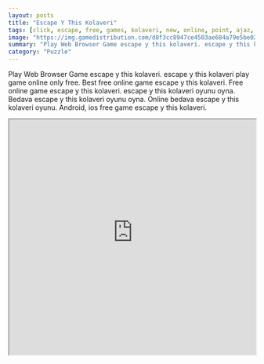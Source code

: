 ```yaml
---
layout: posts
title: "Escape Y This Kolaveri"
tags: [click, escape, free, games, kolaveri, new, online, point, ajaz, games, free, online, games, oyna, game, free, games, play, play, games]
image: "https://img.gamedistribution.com/d8f3cc8947ce4503ae684a79e5be0242.jpg"
summary: "Play Web Browser Game escape y this kolaveri. escape y this kolaveri play game online only free. Best free online game escape y this kolaveri. Free online game escape y this kolaveri. escape y this kolaveri oyunu oyna. Bedava escape y this kolaveri oyunu oyna. Online bedava escape y this kolaveri oyunu. Android, ios free game escape y this kolaveri."
category: "Puzzle"
---
```


Play Web Browser Game escape y this kolaveri. escape y this kolaveri play game online only free. Best free online game escape y this kolaveri. Free online game escape y this kolaveri. escape y this kolaveri oyunu oyna. Bedava escape y this kolaveri oyunu oyna. Online bedava escape y this kolaveri oyunu. Android, ios free game escape y this kolaveri.

<iframe width="100%" height="480px;" src="https://flash.gamedistribution.com?game=d8f3cc8947ce4503ae684a79e5be0242"></iframe>